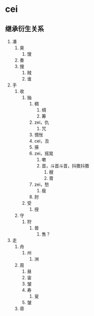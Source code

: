 # cei

## 继承衍生关系

1. 凑
   1. 臭
      1. 馊
   2. 奏
   3. 搜
      1. 贼
      2. 谁
2. 手
   1. 收
      1. 抽
         1. 稠
            1. 绸
            2. 筹
         2. zei，仇
            1. 咒
         3. 惆怅
         4. cei，丑
         5. 揍
         6. zei，摇晃
            1. 嗽
            3. 首，斗首斗首，抖擞抖擞
               1. 艘
               2. 胄
         7. zei，愁
            1. 瘦
         8. 肘
      2. 受
         1. 授
   2. 守
      1. 狩
         1. 兽
            1. 售？
3. 走
   1. 舟
      1. 州
         1. 洲
   2. 周
      1. 昼
      2. 宙
      3. 皱
      4. 寿
         1. 叟
      5. 皱
   3. 帚







